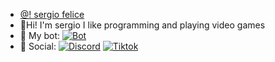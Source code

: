 

- [@! sergio felice](https://discord.com/channels/@me/970714552062840843)
- 👋Hi! I'm sergio I like programming and playing video games
- 🤖 My bot: [![Bot](https://img.shields.io/badge/invite-5865F2?style=for-the-badge&logoColor=white)](https://discord.com)
- 👥 Social:
[![Discord](https://img.shields.io/badge/discord-5865F2?style=for-the-badge&logo=discord&logoColor=white)](https://discord.com)
[![Tiktok](https://img.shields.io/badge/tiktok-black?style=for-the-badge&logo=tiktok&logoColor=white)](https://discord.com)


